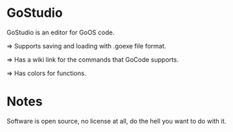 # GoStudio
GoStudio is an editor for GoOS code.

=> Supports saving and loading with .goexe file format.

=> Has a wiki link for the commands that GoCode supports.

=> Has colors for functions.
# Notes
Software is open source, no license at all, do the hell you want to do with it.
